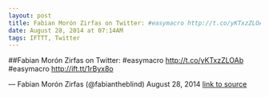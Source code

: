 ```yaml
---
layout: post
title: Fabian Morón Zirfas on Twitter: #easymacro http://t.co/yKTxzZLOAb
date: August 28, 2014 at 07:14AM
tags: IFTTT, Twitter
---
```

##Fabian Morón Zirfas on Twitter: #easymacro http://t.co/yKTxzZLOAb
#easymacro http://ift.tt/1rByx8o

— Fabian Morón Zirfas (@fabiantheblind) August 28, 2014
[link to source](http://ift.tt/1zIrVn1) 
